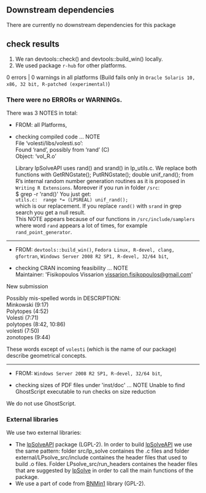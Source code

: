 ## Downstream dependencies

There are currently no downstream dependencies for this package

## check results

1. We ran devtools::check() and devtools::build_win() locally.  
2. We used package `r-hub` for other platforms.  

0 errors | 0 warnings in all platforms (Build fails only in `Oracle Solaris 10, x86, 32 bit, R-patched (experimental)`)

###  There were no ERRORs or WARNINGs. 

There was 3 NOTES in total:  


- FROM: all Platforms,  

* checking compiled code ... NOTE  
File ‘volesti/libs/volesti.so’:  
  Found ‘rand’, possibly from ‘rand’ (C)  
    Object: ‘vol_R.o’  

  Library lpSolveAPI uses rand() and srand() in lp_utils.c. We replace both functions with GetRNGstate(); PutRNGstate(); double unif_rand(); from R’s internal random number generation routines as it is proposed in `Writing R Extensions`. Moreover if you run in folder `/src`:  
$ grep -r 'rand()'
You just get:  
`utils.c:  range *= (LPSREAL) unif_rand();`  
which is our replacement. If you replace `rand()` with `srand` in grep search you get a null result.  
This NOTE appears because of our functions in `/src/include/samplers` where word `rand` appears a lot of times, for example `rand_point_generator`.  

--------------------------------------------

- FROM: `devtools::build_win()`, `Fedora Linux, R-devel, clang, gfortran`, `Windows Server 2008 R2 SP1, R-devel, 32/64 bit`,  

* checking CRAN incoming feasibility ... NOTE  
Maintainer: 'Fisikopoulos Vissarion <vissarion.fisikopoulos@gmail.com>'  

New submission  

Possibly mis-spelled words in DESCRIPTION:  
  Minkowski (9:17)  
  Polytopes (4:52)  
  Volesti (7:71)  
  polytopes (8:42, 10:86)  
  volesti (7:50)  
  zonotopes (9:44)  

These words except of `volesti` (which is the name of our package) describe geometrical concepts.  

--------------------------------------------

- FROM: `Windows Server 2008 R2 SP1, R-devel, 32/64 bit`,  

* checking sizes of PDF files under 'inst/doc' ... NOTE
Unable to find GhostScript executable to run checks on size reduction

We do not use GhostScript.


###  External libraries

We use two external libraries:
- The [lpSolveAPI](https://cran.r-project.org/web/packages/lpSolveAPI/index.html) package (LGPL-2). In order to build [lpSolveAPI](https://cran.r-project.org/web/packages/lpSolveAPI/index.html) we use the same pattern: folder src/lp_solve containes the .c files and folder external/LPsolve_src/include containes the header files that used to build .o files. Folder LPsolve_src/run_headers containes the header files that are suggested by [lpSolve](http://lpsolve.sourceforge.net/5.5/Build.htm) in order to call the main functions of the package.  
- We use a part of code from [BNMin1](https://github.com/bnikolic/oof/tree/master/bnmin1) library (GPL-2).

